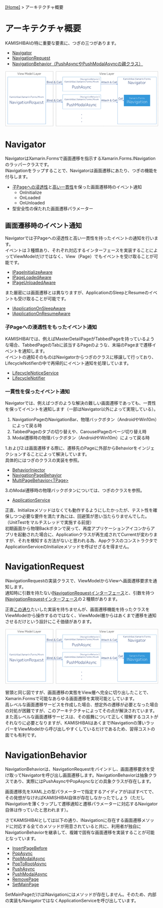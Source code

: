 [[Home]](../README-ja.md) > アーキテクチャ概要

# アーキテクチャ概要  
KAMISHIBAIの特に重要な要素に、つぎの三つがあります。  

* [Navigator](#navigator)
* [NavigationRequest](#navigationrequest)  
* [NavigationBehavior（PushAsyncやPushModalAsyncの親クラス）](#navigationbehavior)  

![](3-Architecture-Overview/KAMISHIBAI.png)

# Navigator

NavigatorはXamarin.Formsで画面遷移を指示するXamarin.Forms.INavigationのラッパークラスです。  
INavigationをラップすることで、Navigatorは画面遷移にあたり、つぎの機能を付与します。  

* [子Pageへの浸透性](#子Pageへの浸透性をもったイベント通知)と[高い一貫性](一貫性を保ったイベント通知)を保った画面遷移時のイベント通知  
    * OnInitialize
    * OnLoaded
    * OnUnloaded
* 型安全性の保たれた画面遷移パラメーター  

## 画面遷移時のイベント通知
Navigatorでは子Pageへの浸透性と高い一貫性を持ったイベントの通知を行います。  
イベントは３種類あり、それぞれ対応するインターフェースを実装することによってViewModelだけではなく、View（Page）でもイベントを受け取ることが可能です。  

* [IPageInitializeAware](https://github.com/nuitsjp/KAMISHIBAI/blob/master/Source/Kamishibai.Xamarin.Forms/IPageInitializeAware.cs)  
* [IPageLoadedAware](https://github.com/nuitsjp/KAMISHIBAI/blob/master/Source/Kamishibai.Xamarin.Forms/IPageLoadedAware.cs)  
* [IPageUnloadedAware](https://github.com/nuitsjp/KAMISHIBAI/blob/master/Source/Kamishibai.Xamarin.Forms/IPageUnloadedAware.cs)  

また厳密には画面遷移とは異なりますが、ApplicationのSleepとResumeのイベントも受け取ることが可能です。  

* [IApplicationOnSleepAware](https://github.com/nuitsjp/KAMISHIBAI/blob/master/Source/Kamishibai.Xamarin.Forms/IApplicationOnSleepAware.cs)  
* [IApplicationOnResumeAware](https://github.com/nuitsjp/KAMISHIBAI/blob/master/Source/Kamishibai.Xamarin.Forms/IApplicationOnResumeAware.cs)  

### 子Pageへの浸透性をもったイベント通知

KAMISHIBAIでは、例えばMasterDetailPageがTabbedPageを持っているような場合、TabbedPageのTabに該当するPageのような、末端のPageまで遷移イベントを通知します。  
イベントの通知そのものはNavigatorからつぎのクラスに移譲して行っており、LifecycleNotifierの中で再帰的にイベント通知を処理しています。  

* [LifecycleNoticeService](https://github.com/nuitsjp/KAMISHIBAI/blob/master/Source/Kamishibai.Xamarin.Forms/LifecycleNoticeService.cs)  
* [LifecycleNotifier](https://github.com/nuitsjp/KAMISHIBAI/blob/master/Source/Kamishibai.Xamarin.Forms/LifecycleNotifier.cs)  

### 一貫性を保ったイベント通知  

Navigatorでは、例えばつぎのような解決の難しい画面遷移であっても、一貫性を保ってイベントを通知します（一部はNavigator以外によって実現している）。  

1. NavigationPageのNavigationBar、物理バックボタン（AndroidやWin10m）によって戻る時  
2. TabbedPageのタブの切り替えや、CarouselPageのページ切り替え時  
3. Modal遷移時の物理バックボタン（AndroidやWin10m）によって戻る時  

1.および2.は画面遷移する際に、遷移先のPageに外部からBehaviorをインジェクションすることによって解決しています。  
具体的にはつぎのクラスの実装を参照。  

* [BehaviorInjector](https://github.com/nuitsjp/KAMISHIBAI/blob/master/Source/Kamishibai.Xamarin.Forms/BehaviorInjector.cs)
* [NavigationPageBehavior](https://github.com/nuitsjp/KAMISHIBAI/blob/master/Source/Kamishibai.Xamarin.Forms/NavigationPageBehavior.cs)
* [MultiPageBehavior&lt;TPage>](https://github.com/nuitsjp/KAMISHIBAI/blob/master/Source/Kamishibai.Xamarin.Forms/MultiPageBehavior.cs)  

3.のModal遷移時の物理バックボタンについては、つぎのクラスを参照。  

* [ApplicationService](https://github.com/nuitsjp/KAMISHIBAI/blob/master/Source/Kamishibai.Xamarin.Forms/ApplicationService.cs)  

正直、Initializeメソッドはなくても動作するようにしたかったが、テスト性を確保しつつ必要な要件を満たす為には、回避策が思い当たらりませんでした。（UnitTestをマルチスレッドで実施する前提）  
初期画面から物理Backボタンで戻って、再度アプリケーションアイコンからアプリを起動された場合に、Applicationクラスが再生成されてCurrentが変わりますが、それを検知する方法がないと思われる為、AppクラスのコンストラクタでApplicationServiceのInitializeメソッドを呼ばせざるを得ません。  

# NavigationRequest

INavigationRequestの実装クラスで、ViewModelからViewへ画面遷移要求を通知します。  
通知時に引数を持たない[INavigationRequestインターフェース](https://github.com/nuitsjp/KAMISHIBAI/blob/master/Source/Kamishibai.Xamarin.Forms/Mvvm/INavigationRequest.cs#L5)と、引数を持つ[INavigationRequest<TPara>インターフェース](https://github.com/nuitsjp/KAMISHIBAI/blob/master/Source/Kamishibai.Xamarin.Forms/Mvvm/INavigationRequest.cs#L12)の２種類があります。  

正直[この通り](https://github.com/nuitsjp/KAMISHIBAI/blob/master/Source/Kamishibai.Xamarin.Forms/Mvvm/NavigationRequest.cs)たいした実装を持ちませんが、画面遷移機能を持ったクラスをViewModelから操作するのではなく、ViewModel層からはあくまで遷移を通知させるだけという設計にこそ価値があります。  

![](3-Architecture-Overview/KAMISHIBAI.png)

冒頭と同じ図ですが、画面遷移の実態をView層へ完全に切り出したことで、Xamarin.Formsで可能なあらゆる画面遷移を実現可能としています。  
高レベルな画面遷移サービスを作成した場合、想定外の遷移が必要となった場合の対処が困難ですが、このアーキテクチャによってその点が解決されています。  
また高レベルな画面遷移サービスは、その振舞について正しく理解するコストがそれなりに必要となりますが、KAMISHIBAIはあくまでINavigationの薄いラッパーをViewModelから呼び出しやすくしているだけであるため、習得コストの面でも有利です。  

# NavigationBehavior  

NavigationBehaviorは、NavigationRequestをバインドし、画面遷移要求を受け取ってNavigatorを呼び出し画面遷移します。NavigationBehaviorは抽象クラスであり、実際にはPushAsyncやPopAsyncなどの具象クラスが存在します。  

画面遷移先をXAML上の型パラメーターで指定するアイディアがほぼすべてで、その発想がなければKAMISHIBAI自体が存在しなかったでしょう（ただしINavigationを薄くラップして遷移通知と遷移パラメーターに対応するNavigator自体は作っていたと思われます）。  

さてKAMISHIBAIとしては以下の通り、INavigationに存在する画面遷移メソッドに対応する全てのメソッドが用意されていると共に、利用者が独自にNavigationBehaviorを継承して、複雑で固有な画面遷移を実装することが可能となっています。  

* [InsertPageBefore](https://github.com/nuitsjp/KAMISHIBAI/blob/master/Source/Kamishibai.Xamarin.Forms/Mvvm/InsertPageBefore.cs)  
* [PopAsync](https://github.com/nuitsjp/KAMISHIBAI/blob/master/Source/Kamishibai.Xamarin.Forms/Mvvm/PopAsync.cs)  
* [PopModalAsync](https://github.com/nuitsjp/KAMISHIBAI/blob/master/Source/Kamishibai.Xamarin.Forms/Mvvm/PopModalAsync.cs)  
* [PopToRootAsync](https://github.com/nuitsjp/KAMISHIBAI/blob/master/Source/Kamishibai.Xamarin.Forms/Mvvm/PopToRootAsync.cs)  
* [PushAsync](https://github.com/nuitsjp/KAMISHIBAI/blob/master/Source/Kamishibai.Xamarin.Forms/Mvvm/PushAsync.cs)  
* [PushModalAsync](https://github.com/nuitsjp/KAMISHIBAI/blob/master/Source/Kamishibai.Xamarin.Forms/Mvvm/PushModalAsync.cs)  
* [RemovePage](https://github.com/nuitsjp/KAMISHIBAI/blob/master/Source/Kamishibai.Xamarin.Forms/Mvvm/RemovePage.cs)  
* [SetMainPage](https://github.com/nuitsjp/KAMISHIBAI/blob/master/Source/Kamishibai.Xamarin.Forms/Mvvm/SetMainPage.cs)  

SetMainPageだけはINavigationにはメソッドが存在しません。そのため、内部の実装もNavigatorではなくApplicationServiceを呼び出しています。  